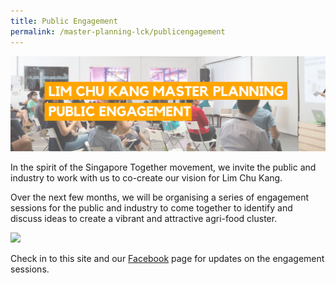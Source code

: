 ```yaml
---
title: Public Engagement
permalink: /master-planning-lck/publicengagement
---
```

![](/images/lckmp%2003-01.png)

In the spirit of the Singapore Together movement, we invite the public and industry to work with us to co-create our vision for Lim Chu Kang.

Over the next few months, we will be organising a series of engagement sessions for the public and industry to come together to identify and discuss ideas to create a vibrant and attractive agri-food cluster. 

![](/images/lckmpengagement.png)

Check in to this site and our [Facebook](www.facebook.com/sgfoodagency) page for updates on the engagement sessions.  


